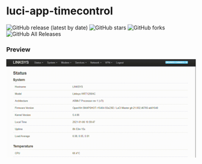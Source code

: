 # luci-app-timecontrol

![GitHub release (latest by date)](https://img.shields.io/github/v/release/4IceG/luci-app-timecontrol?style=flat-square)
![GitHub stars](https://img.shields.io/github/stars/4IceG/luci-app-timecontrol?style=flat-square)
![GitHub forks](https://img.shields.io/github/forks/4IceG/luci-app-timecontrol?style=flat-square)
![GitHub All Releases](https://img.shields.io/github/downloads/4IceG/luci-app-timecontrol/total)

### Preview

![](https://raw.githubusercontent.com/4IceG/Personal_data/master/timecontrol.gif)
